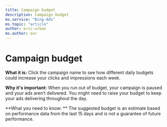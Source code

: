 ```yaml
---
title: Campaign budget
description: Campaign budget
ms.service: "Bing-Ads"
ms.topic: "article"
author: eric-urban
ms.author: eur
---
```


# Campaign budget

**What it is:**       Click the campaign name to see how different daily budgets could increase your clicks and impressions each week.

**Why it's important:**       When you run out of budget, your campaign is paused and your ads aren’t delivered. You might need to raise your budget to keep your ads delivering throughout the day.

**What you need to know: **       The suggested budget is an estimate based on performance data from the last 15 days and is not a guarantee of future performance.


